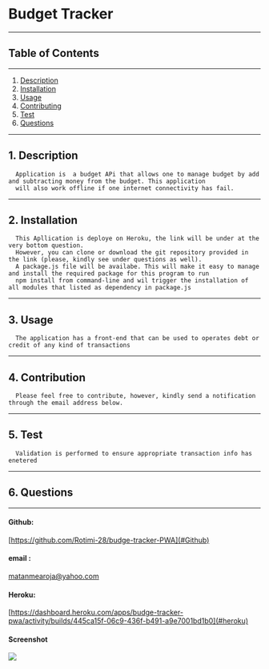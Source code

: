 # Budget Tracker
________________________________________________________________________________________________________________________________

## Table of Contents
________________________________________________________________________________________________________________________________

1. [Description](#description)
2. [Installation](#installation)
3. [Usage](#usgae)
4. [Contributing](#contribution)
5. [Test](#test)
6. [Questions](#questions)
___________________________________________________________________________________________________________________________________

## 1. Description
      Application is  a budget APi that allows one to manage budget by add and subtracting money from the budget. This application
      will also work offline if one internet connectivity has fail.

____________________________________________________________________________________________________________________________________
## 2. Installation
      This Apllication is deploye on Heroku, the link will be under at the very bottom question.
      However, you can clone or download the git repository provided in the link (please, kindly see under questions as well).
      A package.js file will be availabe. This will make it easy to manage and install the required package for this program to run
      npm install from command-line and wil trigger the installation of all modules that listed as dependency in package.js 
______________________________________________________________________________________________________________________________________
## 3. Usage
      The application has a front-end that can be used to operates debt or credit of any kind of transactions
________________________________________________________________________________________________________________________________________
## 4. Contribution
      Please feel free to contribute, however, kindly send a notification through the email address below.
_________________________________________________________________________________________________________________________________________
## 5. Test
      Validation is performed to ensure appropriate transaction info has enetered
___________________________________________________________________________________________________________________________________________
## 6. Questions 
____________________________________________________________________________________________________________________________________________
#### Github: 
[https://github.com/Rotimi-28/budge-tracker-PWA](#Github)
#### email : 
[matanmearoja@yahoo.com](#email)
#### Heroku: 
[https://dashboard.heroku.com/apps/budge-tracker-pwa/activity/builds/445ca15f-06c9-436f-b491-a9e7001bd1b0](#heroku)


#### Screenshot 
![](<img width="1440" alt="budget-tracker" src="https://user-images.githubusercontent.com/96090900/178628388-a46ce577-8380-4925-9208-03f98b6bab44.png">
)

